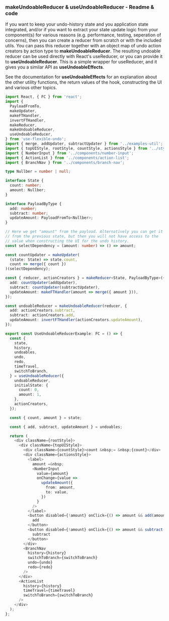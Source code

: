 ### makeUndoableReducer & useUndoableReducer - Readme & code

If you want to keep your undo-history state and you application state integrated, and/or if you want to extract your state update logic from your component(s) for various reasons (e.g. performance, testing, seperation of concerns), then you can create a reducer from scratch or with the included utils. You can pass this reducer together with an object map of undo action creators by action type to **makeUndoableReducer**. The resulting undoable reducer can be used directly with React's useReducer, or you can provide it to **useUndoableReducer**. This is a simple wrapper for useReducer, and it gives you a similar API as **useUndoableEffects**.

See the documentation for **useUndoableEffects** for an explanation about the other utility functions, the return values of the hook, constructing the UI and various other topics.

```typescript
import React, { FC } from 'react';
import {
  PayloadFromTo,
  makeUpdater,
  makeFTHandler,
  invertFTHandler,
  makeReducer,
  makeUndoableReducer,
  useUndoableReducer,
} from 'use-flexible-undo';
import { merge, addUpdater, subtractUpdater } from '../examples-util';
import { topUIStyle, rootStyle, countStyle, actionsStyle } from '../styles';
import { NumberInput } from '../components/number-input';
import { ActionList } from '../components/action-list';
import { BranchNav } from '../components/branch-nav';

type Nullber = number | null;

interface State {
  count: number;
  amount: Nullber;
}

interface PayloadByType {
  add: number;
  subtract: number;
  updateAmount: PayloadFromTo<Nullber>;
}

// Here we get "amount" from the payload. Alternatively you can get it
// from the previous state, but then you will not have access to the
// value when constructing the UI for the undo history.
const selectDependency = (amount: number) => () => amount;

const countUpdater = makeUpdater(
  (state: State) => state.count,
  count => merge({ count })
)(selectDependency);

const { reducer, actionCreators } = makeReducer<State, PayloadByType>({
  add: countUpdater(addUpdater),
  subtract: countUpdater(subtractUpdater),
  updateAmount: makeFTHandler(amount => merge({ amount })),
});

const undoableReducer = makeUndoableReducer(reducer, {
  add: actionCreators.subtract,
  subtract: actionCreators.add,
  updateAmount: invertFTHandler(actionCreators.updateAmount),
});

export const UseUndoableReducerExample: FC = () => {
  const {
    state,
    history,
    undoables,
    undo,
    redo,
    timeTravel,
    switchToBranch,
  } = useUndoableReducer({
    undoableReducer,
    initialState: {
      count: 0,
      amount: 1,
    },
    actionCreators,
  });

  const { count, amount } = state;

  const { add, subtract, updateAmount } = undoables;

  return (
    <div className={rootStyle}>
      <div className={topUIStyle}>
        <div className={countStyle}>count &nbsp;= &nbsp;{count}</div>
        <div className={actionsStyle}>
          <label>
            amount =&nbsp;
            <NumberInput
              value={amount}
              onChange={value =>
                updateAmount({
                  from: amount,
                  to: value,
                })
              }
            />
          </label>
          <button disabled={!amount} onClick={() => amount && add(amount)}>
            add
          </button>
          <button disabled={!amount} onClick={() => amount && subtract(amount)}>
            subtract
          </button>
        </div>
        <BranchNav
          history={history}
          switchToBranch={switchToBranch}
          undo={undo}
          redo={redo}
        />
      </div>
      <ActionList
        history={history}
        timeTravel={timeTravel}
        switchToBranch={switchToBranch}
      />
    </div>
  );
};
```
